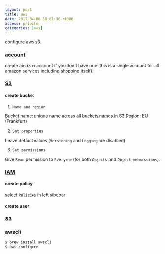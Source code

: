 ```yaml
---
layout: post
title: aws
date: 2017-04-06 18:01:36 +0300
access: private
categories: [aws]
---
```


configure aws s3.

<!-- more -->

### account

create amazon account if you don't have one
(this is a single account for all amazon services including shopping itself).

### [S3](https://console.aws.amazon.com/s3/home?region=us-west-2)

#### create bucket

1) `Name and region`

Bucket name: unique name across all buckets names in S3
Region: EU (Frankfurt)

2) `Set properties`

Leave default values (`Versioning` and `Logging` are disabled).

3) `Set permissions`

Give `Read` permission to `Everyone` (for both `Objects` and `Object permissions`).

### [IAM](https://console.aws.amazon.com/iam/home?region=us-west-2)

#### create policy

select `Policies` in left sibebar

#### create user

### [S3](https://console.aws.amazon.com/s3/home?region=us-west-2)

### awscli

```sh
$ brew install awscli
$ aws configure
```
